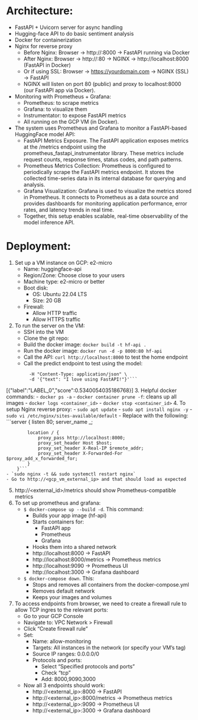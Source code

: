 # Architecture:
- FastAPI + Uvicorn server for async handling
- Hugging-face API to do basic sentiment analysis
- Docker for containerization
- Nginx for reverse proxy
	- Before Nginx: Browser → http://<VM-IP>:8000 → FastAPI running via Docker
	- After Nginx: Browser → http://<VM-IP>:80 → NGINX → http://localhost:8000 (FastAPI in Docker)
	- Or if using SSL: Browser → https://yourdomain.com → NGINX (SSL) → FastAPI
	- NGINX will listen on port 80 (public) and proxy to localhost:8000 (our FastAPI app via Docker).
- Monitoring with Prometheus + Grafana:
	- Prometheus: to scrape metrics
	- Grafana: to visualize them
	- Instrumentator: to expose FastAPI metrics
	- All running on the GCP VM (in Docker).
- The system uses Prometheus and Grafana to monitor a FastAPI-based HuggingFace model API:
    - FastAPI Metrics Exposure. The FastAPI application exposes metrics at the /metrics endpoint using the prometheus_fastapi_instrumentator library. These metrics include request counts, response times, status codes, and path patterns.
    - Prometheus Metrics Collection: Prometheus is configured to periodically scrape the FastAPI metrics endpoint. It stores the collected time-series data in its internal database for querying and analysis.
    - Grafana Visualization: Grafana is used to visualize the metrics stored in Prometheus. It connects to Prometheus as a data source and provides dashboards for monitoring application performance, error rates, and latency trends in real time.
	- Together, this setup enables scalable, real-time observability of the model inference API.

# Deployment:
1. Set up a VM instance on GCP: e2-micro
    - Name: huggingface-api
    - Region/Zone: Choose close to your users
    - Machine type: e2-micro or better
    - Boot disk:
        - OS: Ubuntu 22.04 LTS
        - Size: 20 GB
    - Firewall:
        - Allow HTTP traffic
        - Allow HTTPS traffic
2. To run the server on the VM:
	- SSH into the VM
	- Clone the git repo: <TODO>
	- Build the docker image: `docker build -t hf-api .`
	- Run the docker image: `docker run -d -p 8000:80 hf-api`
	- Call the API: `curl http://localhost:8000` to test the home endpoint
	- Call the predict endpoint to test using the model:
		```$ curl -X POST http://localhost:8000/predict \
		  -H "Content-Type: application/json" \
		  -d '{"text": "I love using FastAPI!"}'```
[{"label":"LABEL_0","score":0.5340054035186768}]
3. Helpful docker commands:
	- `docker ps -a`
	- `docker container prune -f`: cleans up all images
	- `docker logs <container_id>`
	- `docker stop <container_id>`
4. To setup Nginx reverse proxy:
	- `sudo apt update`
	- `sudo apt install nginx -y`
	- `sudo vi /etc/nginx/sites-available/default`
		- Replace with the following:
		```server {
		    listen 80;
		    server_name _;

		    location / {
		        proxy_pass http://localhost:8000;
		        proxy_set_header Host $host;
		        proxy_set_header X-Real-IP $remote_addr;
		        proxy_set_header X-Forwarded-For $proxy_add_x_forwarded_for;
		    }
		}```
	- `sudo nginx -t && sudo systemctl restart nginx`
	- Go to http://<gcp_vm_external_ip> and that should load as expected
5. http://<external_id>/metrics should show Prometheus-compatible metrics
6. To set up prometheus and grafana:
	- `$ docker-compose up --build -d`. This command:
		- Builds your app image (hf-api)
		- Starts containers for:
			- FastAPI app
			- Prometheus
			- Grafana
		- Hooks them into a shared network
		- http://localhost:8000 → FastAPI
		- http://localhost:8000/metrics → Prometheus metrics
		- http://localhost:9090 → Prometheus UI
		- http://localhost:3000 → Grafana dashboard
	- `$ docker-compose down`. This:
    	- Stops and removes all containers from the docker-compose.yml
    	- Removes default network
    	- Keeps your images and volumes
7. To access endpoints from browser, we need to create a firewall rule to allow TCP ingres to the relevant ports:
	- Go to your GCP Console
	- Navigate to: VPC Network > Firewall
	- Click “Create firewall rule”
	- Set:
    	- Name: allow-monitoring
    	- Targets: All instances in the network (or specify your VM’s tag)
    	- Source IP ranges: 0.0.0.0/0
    	- Protocols and ports:
			- Select “Specified protocols and ports”
    		- Check “tcp”
			- Add: 8000,9090,3000
	- Now all 3 endpoints should work:
		- http://<external_ip>:8000 → FastAPI
		- http://<external_ip>:8000/metrics → Prometheus metrics
		- http://<external_ip>:9090 → Prometheus UI
		- http://<external_ip>:3000 → Grafana dashboard